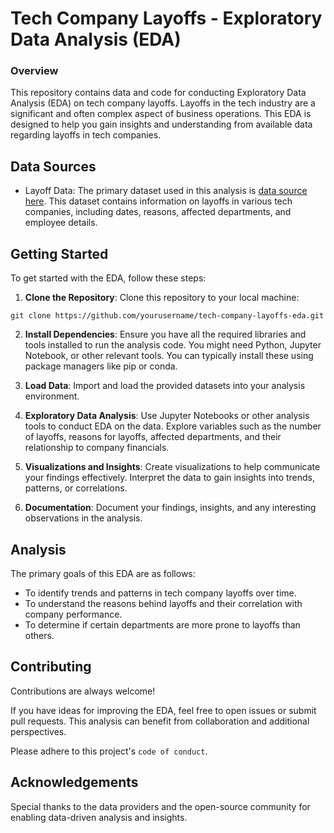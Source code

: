 
# Tech Company Layoffs - Exploratory Data Analysis (EDA)

### Overview

This repository contains data and code for conducting Exploratory Data Analysis (EDA) on tech company layoffs. Layoffs in the tech industry are a significant and often complex aspect of business operations. This EDA is designed to help you gain insights and understanding from available data regarding layoffs in tech companies.


## Data Sources

 - Layoff Data: The primary dataset used in this analysis is [data source here](https://www.kaggle.com/datasets/salimwid/technology-company-layoffs-20222023-data?select=tech_layoffs.csv). This dataset contains information on layoffs in various tech companies, including dates, reasons, affected departments, and employee details.
## Getting Started

To get started with the EDA, follow these steps:

1. **Clone the Repository**: Clone this repository to your local machine:
```
git clone https://github.com/yourusername/tech-company-layoffs-eda.git    
```

2. **Install Dependencies**: Ensure you have all the required libraries and tools installed to run the analysis code. You might need Python, Jupyter Notebook, or other relevant tools. You can typically install these using package managers like pip or conda.

3. **Load Data**: Import and load the provided datasets into your analysis environment.

4. **Exploratory Data Analysis**: Use Jupyter Notebooks or other analysis tools to conduct EDA on the data. Explore variables such as the number of layoffs, reasons for layoffs, affected departments, and their relationship to company financials.

5. **Visualizations and Insights**: Create visualizations to help communicate your findings effectively. Interpret the data to gain insights into trends, patterns, or correlations.

6. **Documentation**: Document your findings, insights, and any interesting observations in the analysis.

## Analysis

The primary goals of this EDA are as follows:

- To identify trends and patterns in tech company layoffs over time.
- To understand the reasons behind layoffs and their correlation with company performance.
- To determine if certain departments are more prone to layoffs than others.

## Contributing

Contributions are always welcome!

If you have ideas for improving the EDA, feel free to open issues or submit pull requests. This analysis can benefit from collaboration and additional perspectives.

Please adhere to this project's `code of conduct`.


## Acknowledgements

Special thanks to the data providers and the open-source community for enabling data-driven analysis and insights.

